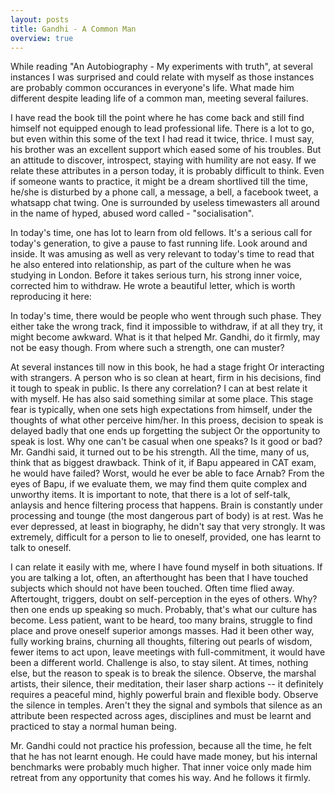 ```yaml
---
layout: posts
title: Gandhi - A Common Man
overview: true
---
```

While reading "An Autobiography - My experiments with truth", at several instances I was surprised and could relate with myself as those instances are probably common occurances in everyone's life. What made him different despite leading life of a common man, meeting several failures.

I have read the book till the point where he has come back and still find himself not equipped enough to lead professional life. There is a lot to go, but even within this some of the text I had read it twice, thrice. I must say, his brother was an excellent support which eased some of his troubles. But an attitude to discover, introspect, staying with humility are not easy. If we relate these attributes in a person today, it is probably difficult to think. Even if someone wants to practice, it might be a dream shortlived till the time, he/she is disturbed by a phone call, a message, a bell, a facebook tweet, a whatsapp chat twing. One is surrounded by useless timewasters all around in the name of hyped, abused word called - "socialisation".

In today's time, one has lot to learn from old fellows. It's a serious call for today's generation, to give a pause to fast running life. Look around and inside. It was amusing as well as very relevant to today's time to read that he also entered into relationship, as part of the culture when he was studying in London. Before it takes serious turn, his strong inner voice, corrected him to withdraw. He wrote a beautiful letter, which is worth reproducing it here:
>

In today's time, there would be people who went through such phase. They either take the wrong track, find it impossible to withdraw, if at all they try, it might become awkward. What is it that helped Mr. Gandhi, do it firmly, may not be easy though. From where such a strength, one can muster?

At several instances till now in this book, he had a stage fright Or interacting with strangers. A person who is so clean at heart, firm in his decisions, find it tough to speak in public. Is there any correlation? I can at best relate it with myself. He has also said something similar at some place. This stage fear is typically, when one sets high expectations from himself, under the thoughts of what other perceive him/her. In this proess, decision to speak is delayed badly that one ends up forgetting the subject Or the opportunity to speak is lost. Why one can't be casual when one speaks? Is it good or bad? Mr. Gandhi said, it turned out to be his strength. All the time, many of us, think that as biggest drawback. Think of it, if Bapu appeared in CAT exam, he would have failed? Worst, would he ever be able to face Arnab? From the eyes of Bapu, if we evaluate them, we may find them quite complex and unworthy items. It is important to note, that there is a lot of self-talk, anlaysis and hence filtering process that happens. Brain is constantly under processing and tounge (the most dangerous part of body) is at rest. Was he ever depressed, at least in biography, he didn't say that very strongly. It was extremely, difficult for a person to lie to oneself, provided, one has learnt to talk to oneself.

I can relate it easily with me, where I have found myself in both situations. If you are talking a lot, often, an afterthought has been that I have touched subjects which should not have been touched. Often time flied away. Aftertought, triggers, doubt on self-perception in the eyes of others. Why? then one ends up speaking so much. Probably, that's what our culture has become. Less patient, want to be heard, too many brains, struggle to find place and prove oneself superior amongs masses. Had it been other way, fully working brains, churning all thoughts, filtering out pearls of wisdom, fewer items to act upon, leave meetings with full-commitment, it would have been a different world. Challenge is also, to stay silent. At times, nothing else, but the reason to speak is to break the silence. Observe, the marshal artists, their silence, their meditation, their laser sharp actions -- it definitely requires a peaceful mind, highly powerful brain and flexible body. Observe the silence in temples. Aren't they the signal and symbols that silence as an attribute been respected across ages, disciplines and must be learnt and practiced to stay a normal human being.

Mr. Gandhi could not practice his profession, because all the time, he felt that he has not learnt enough. He could have made money, but his internal benchmarks were probably much higher. That inner voice only made him retreat from any opportunity that comes his way. And he follows it firmly.